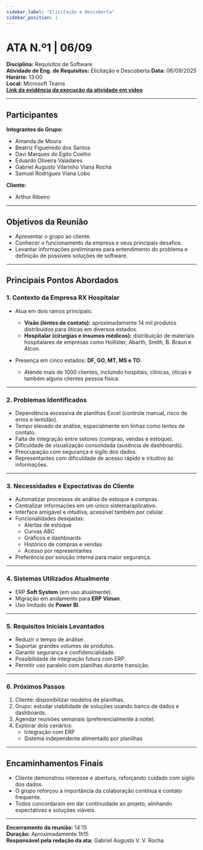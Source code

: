 ```yaml
---
sidebar_label: "Elicitação e Descoberta"
sidebar_position: 1
---
```

# ATA N.º1 | 06/09

**Disciplina:** Requisitos de Software  
**Atividade de Eng. de Requisitos:** Elicitação e Descoberta
**Data:** 06/09/2025  
**Horário:** 13:00  
**Local:** Microsoft Teams   
[**Link da evidência da execução da atividade em vídeo**](https://unbbr.sharepoint.com/:v:/s/BASED/ERC2MUaHLylLjutzLudXJMABwZvFsM2Kf6uBH4gWNIG8Bw?e=iQqA8g&nav=eyJyZWZlcnJhbEluZm8iOnsicmVmZXJyYWxBcHAiOiJTdHJlYW1XZWJBcHAiLCJyZWZlcnJhbFZpZXciOiJTaGFyZURpYWxvZy1MaW5rIiwicmVmZXJyYWxBcHBQbGF0Zm9ybSI6IldlYiIsInJlZmVycmFsTW9kZSI6InZpZXcifX0%3D)  

---

## Participantes  

**Integrantes do Grupo:**  
- Amanda de Moura  
- Beatriz Figueiredo dos Santos  
- Davi Marques do Egito Coelho  
- Eduardo Oliveira Valadares  
- Gabriel Augusto Vilarinho Viana Rocha  
- Samuel Rodrigues Viana Lobo  

**Cliente:**  
- Arthur Ribeiro  

---

## Objetivos da Reunião  
- Apresentar o grupo ao cliente.  
- Conhecer o funcionamento da empresa e seus principais desafios.  
- Levantar informações preliminares para entendimento do problema e definição de possíveis soluções de software.  

---

## Principais Pontos Abordados  

### 1. Contexto da Empresa RX Hospitalar  
- Atua em dois ramos principais:  
  - **Visão (lentes de contato):** aproximadamente 14 mil produtos distribuídos para óticas em diversos estados.  
  - **Hospitalar (cirurgias e insumos médicos):** distribuição de materiais hospitalares de empresas como Hollister, Abarth, Smith, B. Braun e Alcon.  

- Presença em cinco estados: **DF, GO, MT, MS e TO**.  
  - Atende mais de 1000 clientes, incluindo hospitais, clínicas, óticas e também alguns clientes pessoa física.  

---

### 2. Problemas Identificados  
- Dependência excessiva de planilhas Excel (controle manual, risco de erros e lentidão).  
- Tempo elevado de análise, especialmente em linhas como lentes de contato.  
- Falta de integração entre setores (compras, vendas e estoque).  
- Dificuldade de visualização consolidada (ausência de dashboards).  
- Preocupação com segurança e sigilo dos dados.  
- Representantes com dificuldade de acesso rápido e intuitivo às informações.  

---

### 3. Necessidades e Expectativas do Cliente  
- Automatizar processos de análise de estoque e compras.  
- Centralizar informações em um único sistema/aplicativo.  
- Interface amigável e intuitiva, acessível também por celular.  
- Funcionalidades desejadas:  
  - Alertas de estoque  
  - Curvas ABC  
  - Gráficos e dashboards  
  - Histórico de compras e vendas  
  - Acesso por representantes  
- Preferência por solução interna para maior segurança.  

---

### 4. Sistemas Utilizados Atualmente  
- ERP **Soft System** (em uso atualmente).  
- Migração em andamento para **ERP Viman**.  
- Uso limitado de **Power BI**.  

---

### 5. Requisitos Iniciais Levantados  
- Reduzir o tempo de análise.  
- Suportar grandes volumes de produtos.  
- Garantir segurança e confidencialidade.  
- Possibilidade de integração futura com ERP.  
- Permitir uso paralelo com planilhas durante transição.  

---

### 6. Próximos Passos  
1. Cliente: disponibilizar modelos de planilhas.  
2. Grupo: estudar viabilidade de soluções usando banco de dados e dashboards.  
3. Agendar reuniões semanais (preferencialmente à noite).  
4. Explorar dois cenários:  
   - Integração com ERP  
   - Sistema independente alimentado por planilhas  

---

## Encaminhamentos Finais  
- Cliente demonstrou interesse e abertura, reforçando cuidado com sigilo dos dados.  
- O grupo reforçou a importância da colaboração contínua e contato frequente.  
- Todos concordaram em dar continuidade ao projeto, alinhando expectativas e soluções viáveis.  

---

**Encerramento da reunião:** 14:15  
**Duração:** Aproximadamente 1h15  
**Responsável pela redação da ata:** Gabriel Augusto V. V. Rocha  

